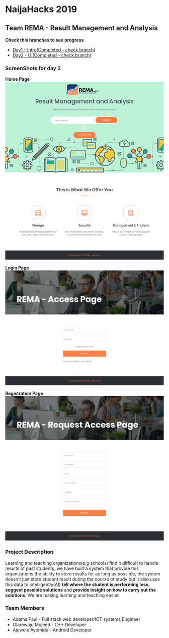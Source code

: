 # NaijaHacks 2019

## Team REMA - Result Management and Analysis

**Check this branches to see progress**
* [Day1 - Intro(Completed - check branch)](https://github.com/zeevx/naijahacks2019-rema/tree/day1-intro)
* [Day2 - UI(Completed - check branch)](https://github.com/zeevx/naijahacks2019-rema/tree/day1-intro)

### ScreenShots for day 2

**Home Page**
![HomePage Screenshots](/screenshots/Home_page_screenshot.png)

**Login Page**
![LoginPage Screenshots](/screenshots/Login_page_screenshot.png)

**Registration Page**
![RegisterPage Screenshots](/screenshots/Register_page_screenshot.png)

### Project Description
 Learning and teaching organizations(e.g schools) find it difficult to handle results of past students, we have built a system that provide this organizations the ability to store results for as long as possible, the system doesn't just store student result during the course of study but it also uses this data to intelligently(AI) **tell where the student is performing less**, **suggest possible solutions** and **provide insight on how to carry out the solutions**. We are making learning and teaching easier.



### Team Members
* Adams Paul - Full stack web developer/IOT systems Engineer
* Olarewaju Mojeed - C++ Developer
* Ajewole Ayomide - Android Developer
